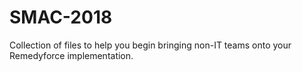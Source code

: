 # SMAC-2018
Collection of files to help you begin bringing non-IT teams onto your Remedyforce implementation.
